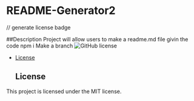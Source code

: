 # README-Generator2
  // generate license badge
  
  ##Description
   Project will allow users to make a readme.md file givin the code
   npm i
   Make a branch
   ![GitHub license](https://img.shields.io/badge/license-MIT-blue.svg)
   
* [License](#license)

   ## License

This project is licensed under the MIT license.


